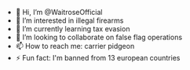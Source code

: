 - 👋 Hi, I’m @WaitroseOfficial
- 👀 I’m interested in illegal firearms
- 🌱 I’m currently learning tax evasion
- 💞️ I’m looking to collaborate on false flag operations
- 📫 How to reach me: carrier pidgeon
- ⚡ Fun fact: I'm banned from 13 european countries

<!---
WaitroseOfficial/WaitroseOfficial is a ✨ special ✨ repository because its `README.md` (this file) appears on your GitHub profile.
You can click the Preview link to take a look at your changes.
--->
